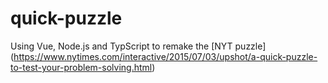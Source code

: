 # quick-puzzle
Using Vue, Node.js and TypScript to remake the [NYT puzzle] (https://www.nytimes.com/interactive/2015/07/03/upshot/a-quick-puzzle-to-test-your-problem-solving.html)
